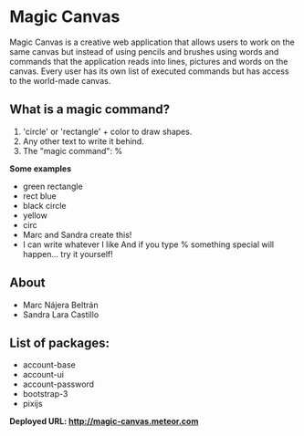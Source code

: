 Magic Canvas
============

Magic Canvas is a creative web application that allows users to work on the same canvas but instead of using pencils and brushes using words and commands that the application reads into lines, pictures and words on the canvas.
Every user has its own list of executed commands but has access to the world-made canvas.

What is a magic command?
----------------------------

1. 'circle' or 'rectangle' + color to draw shapes.
2. Any other text to write it behind.
3. The "magic command": %

**Some examples**

 - green rectangle
 - rect blue
 - black circle
 - yellow
 - circ
 - Marc and Sandra create this!
 - I can write whatever I like
And if you type % something special will happen... try it yourself!


About
-----
- Marc Nájera Beltrán
- Sandra Lara Castillo

List of packages:
-----------------
- account-base
- account-ui
- account-password
- bootstrap-3
- pixijs

**Deployed URL: http://magic-canvas.meteor.com**
